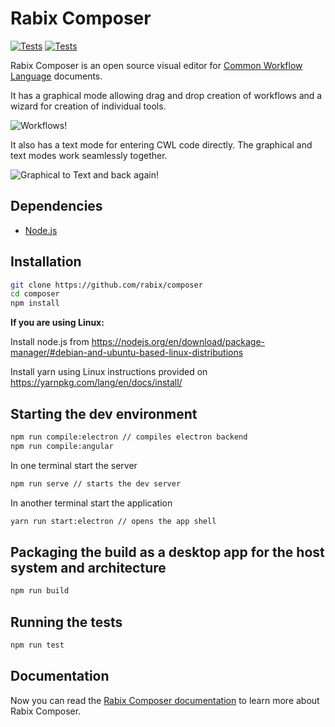 

# Rabix Composer
[![Tests](https://github.com/rabix/composer/workflows/Tests/badge.svg)](https://github.com/rabix/composer/actions?query=workflow%3ATests)
[![Tests](https://github.com/rabix/composer/workflows/Release/badge.svg)](https://github.com/rabix/composer/actions?query=workflow%3ARelease)


Rabix Composer is an open source visual editor for [Common Workflow
Language](https://github.com/common-workflow-language/common-workflow-language)
documents.

It has a graphical mode allowing drag and drop creation of workflows
and a wizard for creation of individual tools.

![Workflows!](doc/images/workflows.gif)

It also has a text mode for entering CWL code directly. The graphical and text
modes work seamlessly together.

![Graphical to Text and back again!](doc/images/visual_text.gif)

## Dependencies

- [Node.js](https://nodejs.org/en/)

## Installation

```bash
git clone https://github.com/rabix/composer
cd composer
npm install
```

**If you are using Linux:**

Install node.js from https://nodejs.org/en/download/package-manager/#debian-and-ubuntu-based-linux-distributions

Install yarn using Linux instructions provided on https://yarnpkg.com/lang/en/docs/install/

## Starting the dev environment
```bash
npm run compile:electron // compiles electron backend
npm run compile:angular
```

In one terminal start the server
```bash
npm run serve // starts the dev server
```

In another terminal start the application
```bash
yarn run start:electron // opens the app shell
```

## Packaging the build as a desktop app for the host system and architecture
```bash
npm run build
```


## Running the tests
```bash
npm run test
```

## Documentation

Now you can read the [Rabix Composer documentation](http://docs.rabix.io/) to learn more about Rabix Composer.
